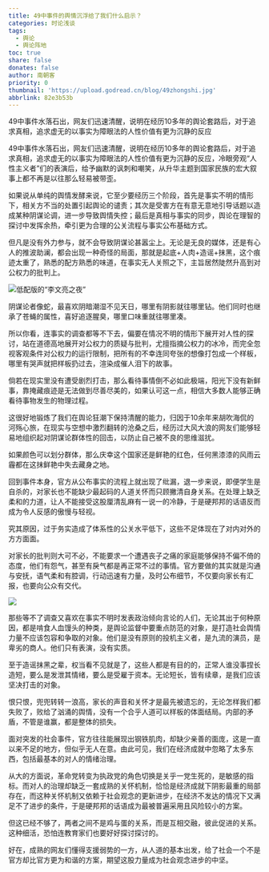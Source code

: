 ```yaml
---
title: 49中事件的舆情沉浮给了我们什么启示？
categories: 时论浅谈
tags:
  - 舆论
  - 舆论阵地
toc: true
share: false
donates: false
author: 南朝客
priority: 0
thumbnail: 'https://upload.godread.cn/blog/49zhongshi.jpg'
abbrlink: 82e3b53b
---
```


<div class="description">49中事件水落石出，网友们迅速清醒，说明在经历10多年的舆论套路后，对于追求真相，追求虚无的以事实为障眼法的人性价值有更为沉静的反应</div>

<!-- more -->

49中事件水落石出，网友们迅速清醒，说明在经历10多年的舆论套路后，对于追求真相，追求虚无的以事实为障眼法的人性价值有更为沉静的反应，冷眼旁观“人性主义者”们的表演后，给予幽默的讽刺和嘲笑，从升华主题到国家民族的宏大叙事上都不再是以往那么轻易被带歪。



如果说从单纯的舆情发酵来说，它至少要经历三个阶段，首先是事实不明的情形下，相关方不当的处置引起舆论的谴责；其次是受害方在有意无意地引导话题以造成某种阴谋论调，进一步导致舆情失控；最后是真相与事实的同步，舆论在理智的探讨中发挥余热，牵引更为合理的公关流程与事实公布基础方式。



但凡是没有外力参与，就不会导致阴谋论甚嚣尘上。无论是无良的媒体，还是有心人的推波助澜，都会出现一种奇怪的局面，那就是起底+人肉+造谣+抹黑，这个痕迹太重了，熟悉的配方熟悉的味道，在事实无人关照之下，主旨居然陡然升高到对公权力的批判上。



![低配版的“李文亮之夜”](https://upload.godread.cn/blog/49zhongshi_01.jpg)



阴谋论者像蛇，最喜欢阴暗潮湿不见天日，哪里有阴影就往哪里钻。他们同时也继承了苍蝇的属性，喜好追逐腥臭，哪里口味重就往哪里凑。



所以你看，连事实的调查都等不下去，偏要在情况不明的情形下展开对人性的探讨，站在道德高地展开对公权力的质疑与批判，尤擅指摘公权力的冰冷，而完全忽视客观条件对公权力的运行限制，把所有的不幸连同夸张的想像打包成一个样板，哪里有哭声就把样板扔过去，渲染成催人泪下的故事。



倘若在现实里没有遭受剧烈打击，那么看待事情倒不必如此极端，阳光下没有新鲜事，靠掩藏痕迹是无法做到尽善尽美的，如果认可这一点，相信大多数人能够正确看待事物发生的物理过程。



这很好地锻炼了我们在舆论狂潮下保持清醒的能力，归因于10余年来胡吹海侃的河殇心旅，在现实与空想中激烈翻转的沧桑之后，经历过大风大浪的网友们能够轻易地组织起对阴谋论群体性的回击，以防止自己被不良的思维滋扰。



如果颜色可以划分群体，那么庆幸这个国家还是鲜艳的红色，任何黑漆漆的风雨云霾都在这抹鲜艳中失去藏身之地。



回到事件本身，官方从公布事实的流程上就出现了纰漏，退一步来说，即便学生是自杀的，对家长也不能缺少最起码的人道关怀而只顾撇清自身关系。在处理上缺乏柔和的力道，让人不能接受这股厘清乱麻有一说一的冷静，于是硬邦邦的话语反而成为令人反感的傲慢与轻视。



究其原因，过于务实造成了体系性的公关水平低下，这些不足体现在了对内对外的方方面面。



对家长的批判则大可不必，不能要求一个遭遇丧子之痛的家庭能够保持不偏不倚的态度，他们有怨气，甚至有戾气都是再正常不过的事情。官方要做的其实就是沟通与安抚，语气柔和有腔调，行动迅速有力量，及时公布细节，不仅要向家长有汇报，也要向公众有交代。



![](https://upload.godread.cn/blog/49zhongshi_02.jpg)



那些等不了调查又喜欢在事实不明时发表政治倾向言论的人们，无论其出于何种原因，都是啃食人血馒头的种类，是舆论监督中要重点防范的对象，是打造社会舆情力量不应该包容和争取的对象。他们是没有原则的投机主义者，是九流的演员，是卑劣的商人。他们只有表演，没有实质。



至于造谣抹黑之辈，权当看不见就是了，这些人都是有目的的，正常人谁没事捏长造短，要么是发泄其情绪，要么是受雇于资本。无论短长，皆有续章，是我们应该坚决打击的对象。



恨只恨，兜兜转转一浪高，家长的声音和关怀才是最先被遗忘的，无论怎样我们都失败了，败给了汹涌的舆情，没有一个合乎人道可以样板的体面结局。内部的矛盾，不管是谁赢，都是整体的损失。



面对突发的社会事件，官方往往能展现出钢铁肌肉，却缺少亲善的面庞，这是一直以来不足的地方，但似乎无人在意。由此可见，我们在经济成就中忽略了太多东西，包括最基本的对人的情绪治理。



从大的方面说，革命党转变为执政党的角色切换是关乎一党生死的，是敏感的指标。而对人的治理却缺乏一套成熟的关怀机制，恰恰是经济成就下阴影最重的局部存在，而这种关怀机制又依赖于社会观念的更新进步，在经济不发达的情况下又满足不了进步的条件，于是硬邦邦的话语成为最被普遍采用且风险较小的方案。



但这已经不够了，两者之间不是鸡与蛋的关系，而是互相交融，彼此促进的关系。这种细活，恐怕连教育家们也要好好探讨探讨的。



好在，成熟的网友们懂得支援弱势的一方，从人道的基本出发，给了社会一个不是官方却比官方更为和谐的方案，期望这股力量成为社会观念进步的中坚。